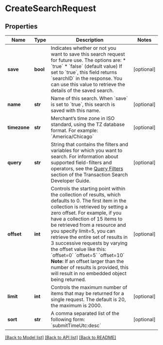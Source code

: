 # CreateSearchRequest

## Properties
Name | Type | Description | Notes
------------ | ------------- | ------------- | -------------
**save** | **bool** | Indicates whether or not you want to save this search request for future use. The options are:  * &#x60;true&#x60; * &#x60;false&#x60; (default value)  If set to &#x60;true&#x60;, this field returns &#x60;searchID&#x60; in the response. You can use this value to retrieve the details of the saved search.  | [optional] 
**name** | **str** | Name of this search. When &#x60;save&#x60; is set to &#x60;true&#x60;, this search is saved with this name.  | [optional] 
**timezone** | **str** | Merchant’s time zone in ISO standard, using the TZ database format. For example: &#x60;America/Chicago&#x60;  | [optional] 
**query** | **str** | String that contains the filters and variables for which you want to search. For information about supported field-filters and operators, see the [Query Filters]( https://developer.cybersource.com/api/developer-guides/dita-txn-search-details-rest-api-dev-guide-102718/txn_search_api/creating_txn_search_request.html) section of the Transaction Search Developer Guide.  | [optional] 
**offset** | **int** | Controls the starting point within the collection of results, which defaults to 0. The first item in the collection is retrieved by setting a zero offset.  For example, if you have a collection of 15 items to be retrieved from a resource and you specify limit&#x3D;5, you can retrieve the entire set of results in 3 successive requests by varying the offset value like this:  &#x60;offset&#x3D;0&#x60; &#x60;offset&#x3D;5&#x60; &#x60;offset&#x3D;10&#x60;  **Note:** If an offset larger than the number of results is provided, this will result in no embedded object being returned.  | [optional] 
**limit** | **int** | Controls the maximum number of items that may be returned for a single request. The default is 20, the maximum is 2000.  | [optional] 
**sort** | **str** | A comma separated list of the following form:  &#x60;submitTimeUtc:desc&#x60;  | [optional] 

[[Back to Model list]](../README.md#documentation-for-models) [[Back to API list]](../README.md#documentation-for-api-endpoints) [[Back to README]](../README.md)


